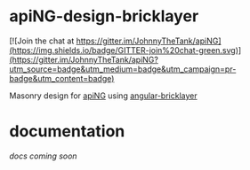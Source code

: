 # apiNG-design-bricklayer
[![Join the chat at https://gitter.im/JohnnyTheTank/apiNG](https://img.shields.io/badge/GITTER-join%20chat-green.svg)](https://gitter.im/JohnnyTheTank/apiNG?utm_source=badge&utm_medium=badge&utm_campaign=pr-badge&utm_content=badge)

Masonry design for [apiNG](https://github.com/JohnnyTheTank/apiNG) using [angular-bricklayer](https://github.com/JohnnyTheTank/angular-bricklayer)

# documentation
_docs coming soon_